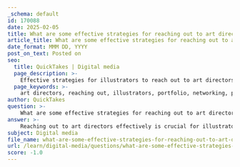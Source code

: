 ```yaml
---
_schema: default
id: 170088
date: 2025-02-05
title: What are some effective strategies for reaching out to art directors?
article_title: What are some effective strategies for reaching out to art directors?
date_format: MMM DD, YYYY
post_on_text: Posted on
seo:
  title: QuickTakes | Digital media
  page_description: >-
    Effective strategies for illustrators to reach out to art directors, including portfolio building, networking, and utilizing social media.
  page_keywords: >-
    art directors, reaching out, illustrators, portfolio, networking, promotional materials, competitions, exhibitions, social media, visibility
author: QuickTakes
question: >-
    What are some effective strategies for reaching out to art directors?
answer: >-
    Reaching out to art directors effectively is crucial for illustrators looking to gain visibility and secure opportunities in the commercial illustration field. Here are some strategies based on the gathered information:\n\n### 1. **Research Art Directors**\nUnderstanding the preferences and past projects of art directors is essential. This can be achieved by:\n- **Gathering Information**: Use industry publications, websites, and networking events to compile a list of art directors and their contact information.\n- **Tailoring Your Approach**: Customize your portfolio and promotional materials to align with the specific needs and styles of the art directors you are targeting.\n\n### 2. **Build a Strong Portfolio**\nA well-curated portfolio is vital. Consider the following:\n- **Physical and Digital Formats**: Ensure you have both a physical portfolio for in-person meetings and a digital portfolio for online sharing.\n- **Selectivity**: Be selective about the work you display, balancing personal projects with commercial work to showcase your versatility.\n\n### 3. **Utilize Promotional Collateral**\nCreate promotional materials that can help you stand out:\n- **Consistency**: Regularly send out promotional materials to keep your work on the radar of art directors.\n- **Authenticity**: Ensure that your promotional collateral reflects your unique style and voice.\n\n### 4. **Networking**\nBuilding relationships is key:\n- **Attend Events**: Participate in illustration conferences, workshops, and networking events to meet art directors and fellow illustrators.\n- **Engage with Communities**: Join online illustration communities and forums to connect with industry professionals and share your work.\n\n### 5. **Follow Up**\nAfter initial contact, it’s important to maintain communication:\n- **Stay in Touch**: Send follow-up emails or messages to art directors after meeting them or sending your portfolio. This can help reinforce your interest and keep the lines of communication open.\n\n### 6. **Participate in Competitions and Exhibitions**\nEngaging in illustration competitions and exhibitions can increase your visibility:\n- **Gain Recognition**: Winning or participating in competitions can provide exposure and credibility, making it easier to connect with art directors.\n- **Showcase Your Work**: Exhibiting at shows allows you to present your work directly to potential clients and collaborators.\n\n### 7. **Leverage Social Media**\nUse social media platforms to showcase your work and connect with art directors:\n- **Share Your Process**: Post behind-the-scenes content and finished pieces to engage your audience and attract the attention of art directors.\n- **Network Online**: Follow and interact with art directors on social media to build relationships and stay informed about their work.\n\nBy implementing these strategies, illustrators can effectively reach out to art directors, build meaningful relationships, and enhance their chances of being commissioned for projects.
subject: Digital media
file_name: what-are-some-effective-strategies-for-reaching-out-to-art-directors.md
url: /learn/digital-media/questions/what-are-some-effective-strategies-for-reaching-out-to-art-directors
score: -1.0
---
```


&nbsp;